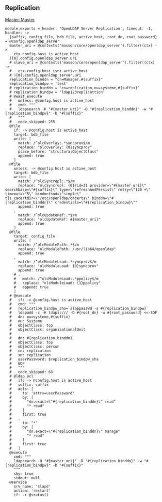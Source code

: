 
## Replication

[Master-Master](http://easylinuxtutorials.blogspot.fr/2013/11/multi-master-replication-of-openldap.html)

    module.exports = header: 'OpenLDAP Server Replication', timeout: -1, handler: ->
      {suffix, config_file, bdb_file, active_host, root_dn, root_password} = @config.openldap_server
      master_uri = @contexts('masson/core/openldap_server').filter((ctx) ->
        ctx.config.host is active_host
      )[0].config.openldap_server.uri
      # slave_uri = @contexts('masson/core/openldap_server').filter((ctx) ->
      #   ctx.config.host isnt active_host
      # )[0].config.openldap_server.uri
      replication_binddn = "cn=Manager,#{suffix}"
      replication_bindpw = 'test'
      # replication_binddn = "cn=replication,ou=systeme,#{suffix}"
      # replication_bindpw = 'ldap123replicattion'
      # @wait_execute
      #   unless: @config.host is active_host
      #   cmd: """
      #   ldapsearch -H "#{master_uri}" -D "#{replication_binddn}" -w "#{replication_bindpw}" -b "#{suffix}"
      #   """
      #   code_skipped: 255
      @file
        if: -> @config.host is active_host
        target: bdb_file
        write: [
          match: /^olcOverlay:.*syncprov$/m
          replace: "olcOverlay: {0}syncprov"
          place_before: "structuralObjectClass"
          append: true
        ]
      @file
        unless: -> @config.host is active_host
        target: bdb_file
        write: [
          match: /^olcSyncrepl:.*$/m
          replace: "olcSyncrepl: {0}rid=31 provider=\"#{master_uri}\" searchbase=\"#{suffix}\" type=\"refreshAndPersist\" retry=\"120 +\" timeout=\"5\" bindmethod=\"simple\" tls_cacertdir=\"/etc/openldap/cacerts\" binddn=\"#{replication_binddn}\" credentials=\"#{replication_bindpw}\""
          append: true
        ,
          match: /^olcUpdateRef:.*$/m
          replace: "olcUpdateRef: #{master_uri}"
          append: true
        ]
      @file
        target: config_file
        write: [
          match: /^olcModulePath:.*$/m
          replace: "olcModulePath: /usr/lib64/openldap"
          append: true
        ,
          match: /^olcModuleLoad:.*syncprov$/m
          replace: "olcModuleLoad: {0}syncprov"
          append: true
        # ,
        #   match: /^olcModuleLoad:.*ppolicy$/m
        #   replace: "olcModuleLoad: {1}ppolicy"
        #   append: true
        ]
      # @execute
      #   if: -> @config.host is active_host
      #   cmd: """
      #   replication_bindpw_sha=`slappasswd -s #{replication_bindpw}`
      #   ldapadd -c -H ldapi:/// -D #{root_dn} -w #{root_password} <<-EOF
      #   dn: ou=systeme,#{suffix}
      #   ou: Systeme
      #   objectClass: top
      #   objectClass: organizationalUnit
      # 
      #   dn: #{replication_binddn}
      #   objectClass: top
      #   objectClass: person
      #   cn: replication
      #   sn: replication
      #   userPassword: $replication_bindpw_sha
      #   EOF
      #   """
      #   code_skipped: 68
      # @ldap_acl
      #   if: -> @config.host is active_host
      #   suffix: suffix
      #   acls: [
      #     to: 'attrs=userPassword'
      #     by: [
      #       "dn.exact=\"#{replication_binddn}\" read"
      #       "* read"
      #     ]
      #     first: true
      #   ,
      #     to: "*"
      #     by: [
      #       "dn.exact=\"#{replication_binddn}\" manage"
      #       "* read"
      #     ]
      #     first: true
      #   ]
      @execute
        cmd: """
        ldapsearch -H "#{master_uri}" -D "#{replication_binddn}" -w "#{replication_bindpw}" -b "#{suffix}"
        """
        shy: true
        stdout: null
      @service
        srv_name: 'slapd'
        action: 'restart'
        if: -> @status()
